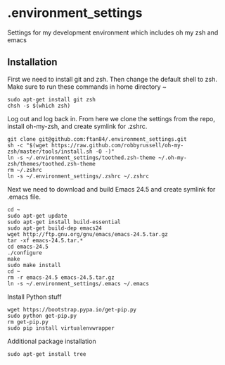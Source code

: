 # .environment_settings
Settings for my development environment which includes oh my zsh and emacs

## Installation
First we need to install git and zsh. Then change the default shell to zsh. Make sure to run these commands in home directory ~
```
sudo apt-get install git zsh
chsh -s $(which zsh)
```
Log out and log back in. From here we clone the settings from the repo, install oh-my-zsh, and create symlink for .zshrc.
```
git clone git@github.com:ftan84/.environment_settings.git
sh -c "$(wget https://raw.github.com/robbyrussell/oh-my-zsh/master/tools/install.sh -O -)"
ln -s ~/.environment_settings/toothed.zsh-theme ~/.oh-my-zsh/themes/toothed.zsh-theme
rm ~/.zshrc
ln -s ~/.environment_settings/.zshrc ~/.zshrc
```
Next we need to download and build Emacs 24.5 and create symlink for .emacs file.
```
cd ~
sudo apt-get update
sudo apt-get install build-essential
sudo apt-get build-dep emacs24
wget http://ftp.gnu.org/gnu/emacs/emacs-24.5.tar.gz
tar -xf emacs-24.5.tar.*
cd emacs-24.5
./configure
make
sudo make install
cd ~
rm -r emacs-24.5 emacs-24.5.tar.gz
ln -s ~/.environment_settings/.emacs ~/.emacs
```
Install Python stuff
```
wget https://bootstrap.pypa.io/get-pip.py
sudo python get-pip.py
rm get-pip.py
sudo pip install virtualenvwrapper
```
Additional package installation
```
sudo apt-get install tree
```
